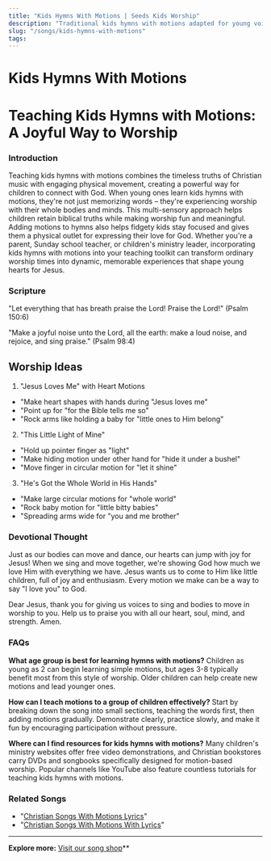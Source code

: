 ```yaml
---
title: "Kids Hymns With Motions | Seeds Kids Worship"
description: "Traditional kids hymns with motions adapted for young voices. Classic Christian music introducing children to timeless worship."
slug: "/songs/kids-hymns-with-motions"
tags:
---
```


# Kids Hymns With Motions

# Teaching Kids Hymns with Motions: A Joyful Way to Worship

### Introduction
Teaching kids hymns with motions combines the timeless truths of Christian music with engaging physical movement, creating a powerful way for children to connect with God. When young ones learn kids hymns with motions, they're not just memorizing words – they're experiencing worship with their whole bodies and minds. This multi-sensory approach helps children retain biblical truths while making worship fun and meaningful. Adding motions to hymns also helps fidgety kids stay focused and gives them a physical outlet for expressing their love for God. Whether you're a parent, Sunday school teacher, or children's ministry leader, incorporating kids hymns with motions into your teaching toolkit can transform ordinary worship times into dynamic, memorable experiences that shape young hearts for Jesus.

### Scripture
"Let everything that has breath praise the Lord! Praise the Lord!" (Psalm 150:6)

"Make a joyful noise unto the Lord, all the earth: make a loud noise, and rejoice, and sing praise." (Psalm 98:4)

## Worship Ideas
1. "Jesus Loves Me" with Heart Motions
- "Make heart shapes with hands during "Jesus loves me"
- "Point up for "for the Bible tells me so"
- "Rock arms like holding a baby for "little ones to Him belong"

2. "This Little Light of Mine"
- "Hold up pointer finger as "light"
- "Make hiding motion under other hand for "hide it under a bushel"
- "Move finger in circular motion for "let it shine"

3. "He's Got the Whole World in His Hands"
- "Make large circular motions for "whole world"
- "Rock baby motion for "little bitty babies"
- "Spreading arms wide for "you and me brother"

### Devotional Thought
Just as our bodies can move and dance, our hearts can jump with joy for Jesus! When we sing and move together, we're showing God how much we love Him with everything we have. Jesus wants us to come to Him like little children, full of joy and enthusiasm. Every motion we make can be a way to say "I love you" to God.

Dear Jesus, thank you for giving us voices to sing and bodies to move in worship to you. Help us to praise you with all our heart, soul, mind, and strength. Amen.

### FAQs
**What age group is best for learning hymns with motions?**
Children as young as 2 can begin learning simple motions, but ages 3-8 typically benefit most from this style of worship. Older children can help create new motions and lead younger ones.

**How can I teach motions to a group of children effectively?**
Start by breaking down the song into small sections, teaching the words first, then adding motions gradually. Demonstrate clearly, practice slowly, and make it fun by encouraging participation without pressure.

**Where can I find resources for kids hymns with motions?**
Many children's ministry websites offer free video demonstrations, and Christian bookstores carry DVDs and songbooks specifically designed for motion-based worship. Popular channels like YouTube also feature countless tutorials for teaching kids hymns with motions.

### Related Songs

- "[Christian Songs With Motions Lyrics](/songs/christian-songs-with-motions-lyrics/)"
- "[Christian Songs With Motions With Lyrics](/songs/christian-songs-with-motions-with-lyrics/)"

---

**Explore more:** [Visit our song shop](https://seedskidsworship.com/shop)**

<!-- Schema Markup -->
<script type="application/ld+json">
{
  "@context": "https://schema.org",
  "@type": "MusicRecording",
  "name": "Kids Hymns With Motions",
  "byArtist": {
    "@type": "MusicGroup",
    "name": "Seeds Kids Worship"
  },
  "isFamilyFriendly": true,
  "url": "https://seedskidsworship.com/songs/kids-hymns-with-motions/"
}
</script>